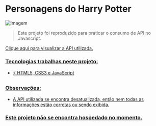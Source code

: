 # Personagens do Harry Potter

<img src="https://media.discordapp.net/attachments/753576544819085382/920431754660167731/unknown.png?width=1025&height=489" alt="Imagem">

> Este projeto foi reproduzido para praticar o consumo de API no Javascript.

<p><a href="https://dlzzdev.github.io/characters-harrypotter/" target="_blank" rel="noopener">Clique aqui para visualizar a API utilizada.</p>

### Tecnologias trabalhas neste projeto:

- ⚡ HTML5, CSS3 e JavaScript

### Observações:
- A API utilizada se encontra desatualizada, então nem todas as informações estão corretas ou sendo exibida. 

### Este projeto não se encontra hospedado no momento.
